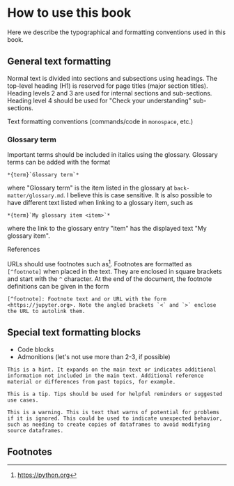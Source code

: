 # How to use this book

Here we describe the typographical and formatting conventions used in this book.

## General text formatting

Normal text is divided into sections and subsections using headings.
The top-level heading (H1) is reserved for page titles (major section titles).
Heading levels 2 and 3 are used for internal sections and sub-sections.
Heading level 4 should be used for "Check your understanding" sub-sections.

Text formatting conventions (commands/code in `monospace`, etc.)

### Glossary term

Important terms should be included in italics using the glossary.
Glossary terms can be added with the format

```
*{term}`Glossary term`*
```

where "Glossary term" is the item listed in the glossary at `back-matter/glossary.md`.
I believe this is case sensitive.
It is also possible to have different text listed when linking to a glossary item, such as 

```
*{term}`My glossary item <item>`*
```

where the link to the glossary entry "item" has the displayed text "My glossary item".

References

URLs should use footnotes such as[^url1].
Footnotes are formatted as `[^footnote]` when placed in the text.
They are enclosed in square brackets and start with the `^` character.
At the end of the document, the footnote definitions can be given in the form

```
[^footnote]: Footnote text and or URL with the form <https://jupyter.org>. Note the angled brackets `<` and `>` enclose the URL to autolink them.
```

## Special text formatting blocks

- Code blocks
- Admonitions (let's not use more than 2-3, if possible)

```{note}
This is a hint. It expands on the main text or indicates additional information not included in the main text. Additional reference material or differences from past topics, for example.
```

```{tip}
This is a tip. Tips should be used for helpful reminders or suggested use cases.
```

```{warning}
This is a warning. This is text that warns of potential for problems if it is ignored. This could be used to indicate unexpected behavior, such as needing to create copies of dataframes to avoid modifying source dataframes.
```

## Footnotes

[^url1]: https://python.org
